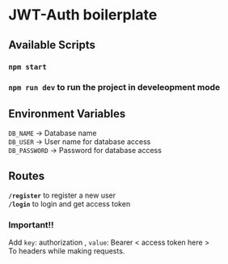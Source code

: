 # JWT-Auth boilerplate

## Available Scripts  
### `npm start`
### `npm run dev` to run the project in develeopment mode  

## Environment Variables  
`DB_NAME` -> Database name    
`DB_USER` -> User name for database access  
`DB_PASSWORD` -> Password for database access    

## Routes
 **`/register`** to register a new user  
**`/login`** to login and get access token

### **Important!!**  
Add `key`: authorization , `value`: Bearer < access token here >  
To headers while making requests.

